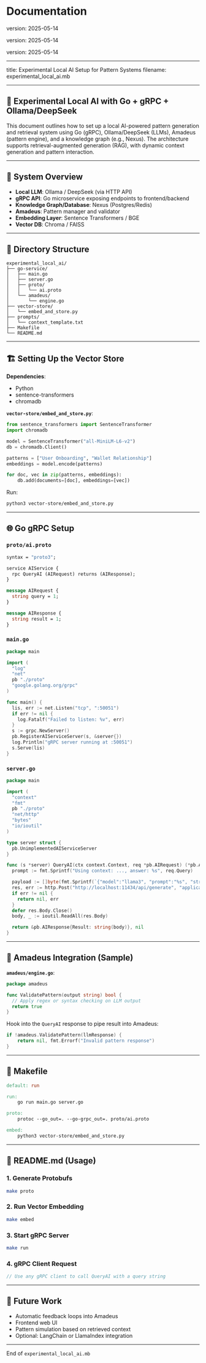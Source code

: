 # Documentation

version: 2025-05-14

version: 2025-05-14

version: 2025-05-14

---

title: Experimental Local AI Setup for Pattern Systems filename: experimental_local_ai.mb

---

## 🧪 Experimental Local AI with Go + gRPC + Ollama/DeepSeek

This document outlines how to set up a local AI-powered pattern generation and retrieval system
using Go (gRPC), Ollama/DeepSeek (LLMs), Amadeus (pattern engine), and a knowledge graph (e.g.,
Nexus). The architecture supports retrieval-augmented generation (RAG), with dynamic context
generation and pattern interaction.

---

## 🔧 System Overview

- **Local LLM**: Ollama / DeepSeek (via HTTP API)
- **gRPC API**: Go microservice exposing endpoints to frontend/backend
- **Knowledge Graph/Database**: Nexus (Postgres/Redis)
- **Amadeus**: Pattern manager and validator
- **Embedding Layer**: Sentence Transformers / BGE
- **Vector DB**: Chroma / FAISS

---

## 📂 Directory Structure

```
experimental_local_ai/
├── go-service/
│   ├── main.go
│   ├── server.go
│   ├── proto/
│   │   └── ai.proto
│   └── amadeus/
│       └── engine.go
├── vector-store/
│   └── embed_and_store.py
├── prompts/
│   └── context_template.txt
├── Makefile
└── README.md
```

---

## 🏗️ Setting Up the Vector Store

**Dependencies**:

- Python
- sentence-transformers
- chromadb

**`vector-store/embed_and_store.py`**:

```python
from sentence_transformers import SentenceTransformer
import chromadb

model = SentenceTransformer("all-MiniLM-L6-v2")
db = chromadb.Client()

patterns = ["User Onboarding", "Wallet Relationship"]
embeddings = model.encode(patterns)

for doc, vec in zip(patterns, embeddings):
    db.add(documents=[doc], embeddings=[vec])
```

Run:

```bash
python3 vector-store/embed_and_store.py
```

---

## 🌐 Go gRPC Setup

### `proto/ai.proto`

```protobuf
syntax = "proto3";

service AIService {
  rpc QueryAI (AIRequest) returns (AIResponse);
}

message AIRequest {
  string query = 1;
}

message AIResponse {
  string result = 1;
}
```

### `main.go`

```go
package main

import (
  "log"
  "net"
  pb "./proto"
  "google.golang.org/grpc"
)

func main() {
  lis, err := net.Listen("tcp", ":50051")
  if err != nil {
    log.Fatalf("Failed to listen: %v", err)
  }
  s := grpc.NewServer()
  pb.RegisterAIServiceServer(s, &server{})
  log.Println("gRPC server running at :50051")
  s.Serve(lis)
}
```

### `server.go`

```go
package main

import (
  "context"
  "fmt"
  pb "./proto"
  "net/http"
  "bytes"
  "io/ioutil"
)

type server struct {
  pb.UnimplementedAIServiceServer
}

func (s *server) QueryAI(ctx context.Context, req *pb.AIRequest) (*pb.AIResponse, error) {
  prompt := fmt.Sprintf("Using context: ..., answer: %s", req.Query)

  payload := []byte(fmt.Sprintf(`{"model":"llama3", "prompt":"%s", "stream":false}`, prompt))
  res, err := http.Post("http://localhost:11434/api/generate", "application/json", bytes.NewBuffer(payload))
  if err != nil {
    return nil, err
  }
  defer res.Body.Close()
  body, _ := ioutil.ReadAll(res.Body)

  return &pb.AIResponse{Result: string(body)}, nil
}
```

---

## 🧪 Amadeus Integration (Sample)

**`amadeus/engine.go`**:

```go
package amadeus

func ValidatePattern(output string) bool {
  // Apply regex or syntax checking on LLM output
  return true
}
```

Hook into the `QueryAI` response to pipe result into Amadeus:

```go
if !amadeus.ValidatePattern(llmResponse) {
    return nil, fmt.Errorf("Invalid pattern response")
}
```

---

## 🧰 Makefile

```makefile
default: run

run:
	go run main.go server.go

proto:
	protoc --go_out=. --go-grpc_out=. proto/ai.proto

embed:
	python3 vector-store/embed_and_store.py
```

---

## 📄 README.md (Usage)

### 1. Generate Protobufs

```bash
make proto
```

### 2. Run Vector Embedding

```bash
make embed
```

### 3. Start gRPC Server

```bash
make run
```

### 4. gRPC Client Request

```go
// Use any gRPC client to call QueryAI with a query string
```

---

## 🚀 Future Work

- Automatic feedback loops into Amadeus
- Frontend web UI
- Pattern simulation based on retrieved context
- Optional: LangChain or LlamaIndex integration

---

End of `experimental_local_ai.mb`
